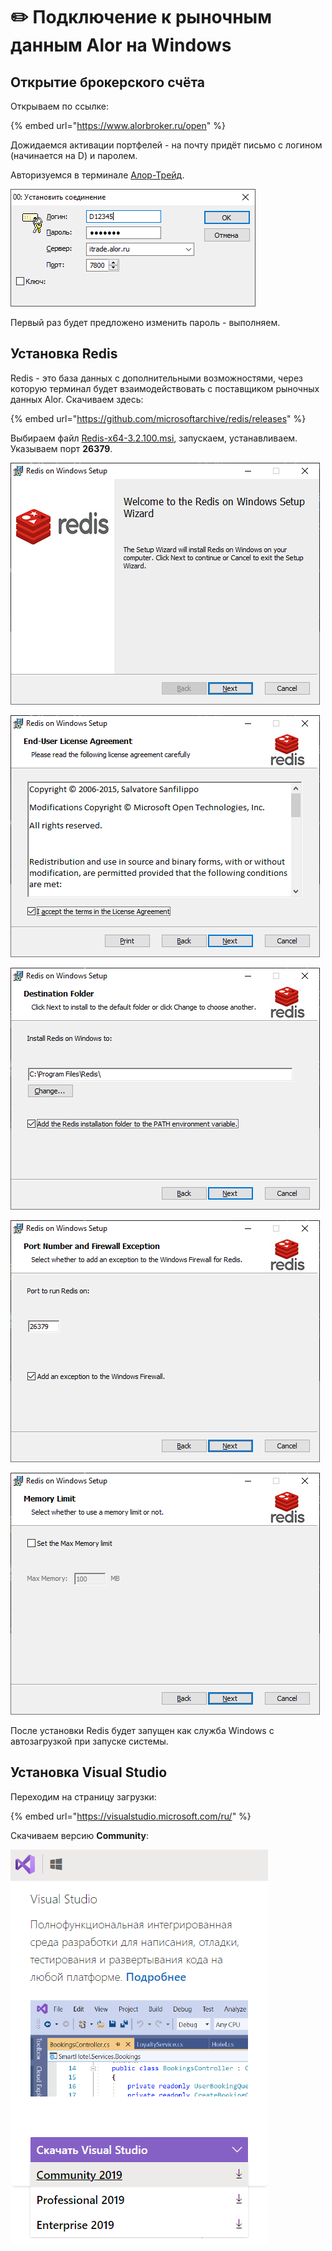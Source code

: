 # ✏️ Подключение к рыночным данным Alor на Windows

## Открытие брокерского счёта

Открываем по ссылке:

{% embed url="https://www.alorbroker.ru/open" %}

Дожидаемся активации портфелей - на почту придёт письмо с логином \(начинается на D\) и паролем.

Авторизуемся в терминале [Алор-Трейд](https://www.alorbroker.ru/trading/distributives).

![](../.gitbook/assets/image%20%28115%29.png)

Первый раз будет предложено изменить пароль - выполняем.

## Установка Redis

Redis - это база данных с дополнительными возможностями, через которую терминал будет взаимодействовать с поставщиком рыночных данных Alor. Скачиваем здесь:

{% embed url="https://github.com/microsoftarchive/redis/releases" %}

Выбираем файл [Redis-x64-3.2.100.msi](https://github.com/microsoftarchive/redis/releases/download/win-3.2.100/Redis-x64-3.2.100.msi), запускаем, устанавливаем. Указываем порт **26379**. 

![](../.gitbook/assets/image%20%28110%29.png)

![](../.gitbook/assets/image%20%28109%29.png)

![](../.gitbook/assets/image%20%28108%29.png)

![](../.gitbook/assets/image%20%28113%29.png)

![](../.gitbook/assets/image%20%28112%29.png)

После установки Redis будет запущен как служба Windows с автозагрузкой при запуске системы.

## Установка Visual Studio

Переходим на страницу загрузки:

{% embed url="https://visualstudio.microsoft.com/ru/" %}

Скачиваем версию **Community**:

![](../.gitbook/assets/image%20%28114%29.png)



